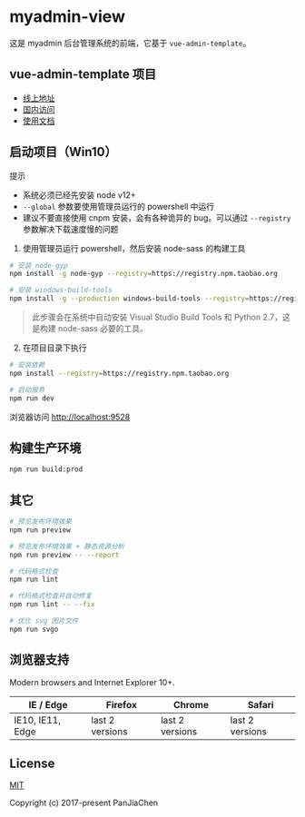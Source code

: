 # myadmin-view

这是 myadmin 后台管理系统的前端，它基于 `vue-admin-template`。

## vue-admin-template 项目

- [线上地址](http://panjiachen.github.io/vue-admin-template)
- [国内访问](https://panjiachen.gitee.io/vue-admin-template)
- [使用文档](https://panjiachen.github.io/vue-element-admin-site/zh/)

## 启动项目（Win10）

提示

- 系统必须已经先安装 node v12+
- `--global` 参数要使用管理员运行的 powershell 中运行
- 建议不要直接使用 cnpm 安装，会有各种诡异的 bug。可以通过 `--registry` 参数解决下载速度慢的问题

1. 使用管理员运行 powershell，然后安装 node-sass 的构建工具

```bash
# 安装 node-gyp
npm install -g node-gyp --registry=https://registry.npm.taobao.org

# 安装 windows-build-tools
npm install -g --production windows-build-tools --registry=https://registry.npm.taobao.org
```

>此步骤会在系统中自动安装 Visual Studio Build Tools 和 Python 2.7，这是构建 node-sass 必要的工具。

2. 在项目目录下执行

```bash
# 安装依赖
npm install --registry=https://registry.npm.taobao.org

# 启动服务
npm run dev
```

浏览器访问 [http://localhost:9528](http://localhost:9528)

## 构建生产环境

```bash
npm run build:prod
```

## 其它

```bash
# 预览发布环境效果
npm run preview

# 预览发布环境效果 + 静态资源分析
npm run preview -- --report

# 代码格式检查
npm run lint

# 代码格式检查并自动修复
npm run lint -- --fix

# 优化 svg 图片文件
npm run svgo
```

## 浏览器支持

Modern browsers and Internet Explorer 10+.

| IE / Edge | Firefox | Chrome | Safari |
| --------------- | -------------- | -------------- | -------------- |
| IE10, IE11, Edge| last 2 versions| last 2 versions| last 2 versions

## License

[MIT](https://github.com/PanJiaChen/vue-element-admin/blob/master/LICENSE)

Copyright (c) 2017-present PanJiaChen